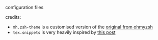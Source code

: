 configuration files

credits: 
* `mh.zsh-theme` is a customised version of the [original from ohmyzsh](https://github.com/ohmyzsh/ohmyzsh/blob/master/themes/mh.zsh-theme)
* `tex.snippets` is very heavily inspired by [this post](https://castel.dev/post/lecture-notes-1/) 

